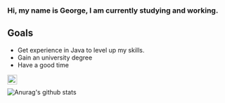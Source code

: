 ### Hi, my name is George, I am currently studying and working. 
<!--
**Destrolaric/Destrolaric** is a ✨ _special_ ✨ repository because its `README.md` (this file) appears on your GitHub profile.
-->

## Goals
* Get experience in Java to level up my skills. 
* Gain an university degree
* Have a good time

[<img align="left" alt="destrolaric | YouTube" width="22px" src="https://cdn.jsdelivr.net/npm/simple-icons@v3/icons/telegram.svg" />][Telegram]
<br>

![Anurag's github stats](https://github-readme-stats.vercel.app/api?username=Destrolaric&count_private=true)

[mail]: fireshowel@gmail.com
[Telegram]: https://t.me/Zestaras

